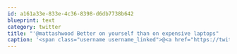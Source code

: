 ```yaml
---
id: a161a33e-833e-4c36-8398-d6db7738b642
blueprint: text
category: twitter
title: "'@mattashwood Better on yourself than on expensive laptops"
caption: '<span class="username username_linked">@<a href="https://twitter.com/mattashwood" title="Matt Ashwood">mattashwood</a></span> Better on yourself than on expensive laptops'
---
```

